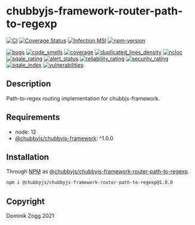 # chubbyjs-framework-router-path-to-regexp

[![CI](https://github.com/chubbyjs/chubbyjs-framework-router-path-to-regexp/workflows/CI/badge.svg?branch=master)](https://github.com/chubbyjs/chubbyjs-framework-router-path-to-regexp/actions?query=workflow%3ACI)
[![Coverage Status](https://coveralls.io/repos/github/chubbyjs/chubbyjs-framework-router-path-to-regexp/badge.svg?branch=master)](https://coveralls.io/github/chubbyjs/chubbyjs-framework-router-path-to-regexp?branch=master)
[![Infection MSI](https://badge.stryker-mutator.io/github.com/chubbyjs/chubbyjs-framework-router-path-to-regexp/master)](https://dashboard.stryker-mutator.io/reports/github.com/chubbyjs/chubbyjs-framework-router-path-to-regexp/master)
[![npm-version](https://img.shields.io/npm/v/@chubbyjs/chubbyjs-framework-router-path-to-regexp.svg)](https://www.npmjs.com/package/@chubbyjs/chubbyjs-framework-router-path-to-regexp)

[![bugs](https://sonarcloud.io/api/project_badges/measure?project=chubbyjs_chubbyjs-framework-router-path-to-regexp&metric=bugs)](https://sonarcloud.io/dashboard?id=chubbyjs_chubbyjs-framework-router-path-to-regexp)
[![code_smells](https://sonarcloud.io/api/project_badges/measure?project=chubbyjs_chubbyjs-framework-router-path-to-regexp&metric=code_smells)](https://sonarcloud.io/dashboard?id=chubbyjs_chubbyjs-framework-router-path-to-regexp)
[![coverage](https://sonarcloud.io/api/project_badges/measure?project=chubbyjs_chubbyjs-framework-router-path-to-regexp&metric=coverage)](https://sonarcloud.io/dashboard?id=chubbyjs_chubbyjs-framework-router-path-to-regexp)
[![duplicated_lines_density](https://sonarcloud.io/api/project_badges/measure?project=chubbyjs_chubbyjs-framework-router-path-to-regexp&metric=duplicated_lines_density)](https://sonarcloud.io/dashboard?id=chubbyjs_chubbyjs-framework-router-path-to-regexp)
[![ncloc](https://sonarcloud.io/api/project_badges/measure?project=chubbyjs_chubbyjs-framework-router-path-to-regexp&metric=ncloc)](https://sonarcloud.io/dashboard?id=chubbyjs_chubbyjs-framework-router-path-to-regexp)
[![sqale_rating](https://sonarcloud.io/api/project_badges/measure?project=chubbyjs_chubbyjs-framework-router-path-to-regexp&metric=sqale_rating)](https://sonarcloud.io/dashboard?id=chubbyjs_chubbyjs-framework-router-path-to-regexp)
[![alert_status](https://sonarcloud.io/api/project_badges/measure?project=chubbyjs_chubbyjs-framework-router-path-to-regexp&metric=alert_status)](https://sonarcloud.io/dashboard?id=chubbyjs_chubbyjs-framework-router-path-to-regexp)
[![reliability_rating](https://sonarcloud.io/api/project_badges/measure?project=chubbyjs_chubbyjs-framework-router-path-to-regexp&metric=reliability_rating)](https://sonarcloud.io/dashboard?id=chubbyjs_chubbyjs-framework-router-path-to-regexp)
[![security_rating](https://sonarcloud.io/api/project_badges/measure?project=chubbyjs_chubbyjs-framework-router-path-to-regexp&metric=security_rating)](https://sonarcloud.io/dashboard?id=chubbyjs_chubbyjs-framework-router-path-to-regexp)
[![sqale_index](https://sonarcloud.io/api/project_badges/measure?project=chubbyjs_chubbyjs-framework-router-path-to-regexp&metric=sqale_index)](https://sonarcloud.io/dashboard?id=chubbyjs_chubbyjs-framework-router-path-to-regexp)
[![vulnerabilities](https://sonarcloud.io/api/project_badges/measure?project=chubbyjs_chubbyjs-framework-router-path-to-regexp&metric=vulnerabilities)](https://sonarcloud.io/dashboard?id=chubbyjs_chubbyjs-framework-router-path-to-regexp)

## Description

Path-to-regex routing implementation for chubbjs-framework.

## Requirements

 * node: 12
* [@chubbyjs/chubbyjs-framework][2]: ^1.0.0

## Installation

Through [NPM](https://www.npmjs.com) as [@chubbyjs/chubbyjs-framework-router-path-to-regexp][1].

```sh
npm i @chubbyjs/chubbyjs-framework-router-path-to-regexp@1.0.0
```

## Copyright

Dominik Zogg 2021

[1]: https://www.npmjs.com/package/@chubbyjs/chubbyjs-framework-router-path-to-regexp
[2]: https://www.npmjs.com/package/@chubbyjs/chubbyjs-framework
